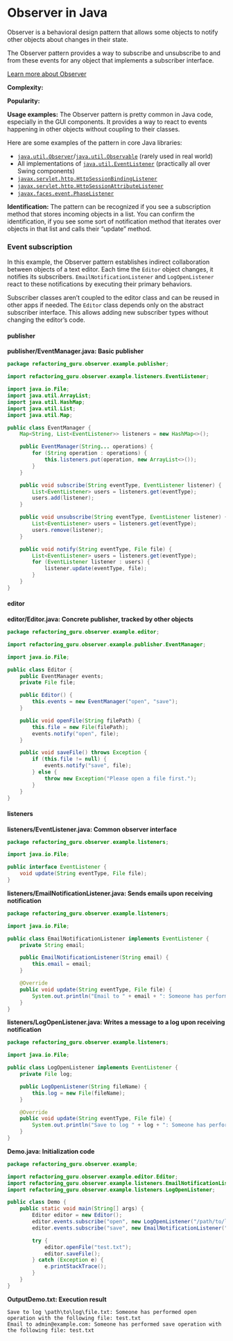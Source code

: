 # Observer in Java

Observer is a behavioral design pattern that allows some objects to notify other objects about changes in their state.

The Observer pattern provides a way to subscribe and unsubscribe to and from these events for any object that implements a subscriber interface.

[ Learn more about Observer ](https://refactoring.guru/design-patterns/observer)

**Complexity:**&#x20;

**Popularity:**&#x20;

**Usage examples:** The Observer pattern is pretty common in Java code, especially in the GUI components. It provides a way to react to events happening in other objects without coupling to their classes.

Here are some examples of the pattern in core Java libraries:

* [`java.util.Observer`](http://docs.oracle.com/javase/8/docs/api/java/util/Observer.html)/[`java.util.Observable`](http://docs.oracle.com/javase/8/docs/api/java/util/Observable.html) (rarely used in real world)
* All implementations of [`java.util.EventListener`](http://docs.oracle.com/javase/8/docs/api/java/util/EventListener.html) (practically all over Swing components)
* [`javax.servlet.http.HttpSessionBindingListener`](http://docs.oracle.com/javaee/7/api/javax/servlet/http/HttpSessionBindingListener.html)
* [`javax.servlet.http.HttpSessionAttributeListener`](http://docs.oracle.com/javaee/7/api/javax/servlet/http/HttpSessionAttributeListener.html)
* [`javax.faces.event.PhaseListener`](http://docs.oracle.com/javaee/7/api/javax/faces/event/PhaseListener.html)

**Identification:** The pattern can be recognized if you see a subscription method that stores incoming objects in a list. You can confirm the identification, if you see some sort of notification method that iterates over objects in that list and calls their “update” method.

### Event subscription <a href="#example-0-title" id="example-0-title"></a>

In this example, the Observer pattern establishes indirect collaboration between objects of a text editor. Each time the `Editor` object changes, it notifies its subscribers. `EmailNotificationListener` and `LogOpenListener` react to these notifications by executing their primary behaviors.

Subscriber classes aren’t coupled to the editor class and can be reused in other apps if needed. The `Editor` class depends only on the abstract subscriber interface. This allows adding new subscriber types without changing the editor’s code.

#### &#x20;**publisher**

&#x20;**publisher/EventManager.java: Basic publisher**

```java
package refactoring_guru.observer.example.publisher;

import refactoring_guru.observer.example.listeners.EventListener;

import java.io.File;
import java.util.ArrayList;
import java.util.HashMap;
import java.util.List;
import java.util.Map;

public class EventManager {
    Map<String, List<EventListener>> listeners = new HashMap<>();

    public EventManager(String... operations) {
        for (String operation : operations) {
            this.listeners.put(operation, new ArrayList<>());
        }
    }

    public void subscribe(String eventType, EventListener listener) {
        List<EventListener> users = listeners.get(eventType);
        users.add(listener);
    }

    public void unsubscribe(String eventType, EventListener listener) {
        List<EventListener> users = listeners.get(eventType);
        users.remove(listener);
    }

    public void notify(String eventType, File file) {
        List<EventListener> users = listeners.get(eventType);
        for (EventListener listener : users) {
            listener.update(eventType, file);
        }
    }
}
```

#### &#x20;**editor**

&#x20;**editor/Editor.java: Concrete publisher, tracked by other objects**

```java
package refactoring_guru.observer.example.editor;

import refactoring_guru.observer.example.publisher.EventManager;

import java.io.File;

public class Editor {
    public EventManager events;
    private File file;

    public Editor() {
        this.events = new EventManager("open", "save");
    }

    public void openFile(String filePath) {
        this.file = new File(filePath);
        events.notify("open", file);
    }

    public void saveFile() throws Exception {
        if (this.file != null) {
            events.notify("save", file);
        } else {
            throw new Exception("Please open a file first.");
        }
    }
}
```

#### &#x20;**listeners**

&#x20;**listeners/EventListener.java: Common observer interface**

```java
package refactoring_guru.observer.example.listeners;

import java.io.File;

public interface EventListener {
    void update(String eventType, File file);
}
```

&#x20;**listeners/EmailNotificationListener.java: Sends emails upon receiving notification**

```java
package refactoring_guru.observer.example.listeners;

import java.io.File;

public class EmailNotificationListener implements EventListener {
    private String email;

    public EmailNotificationListener(String email) {
        this.email = email;
    }

    @Override
    public void update(String eventType, File file) {
        System.out.println("Email to " + email + ": Someone has performed " + eventType + " operation with the following file: " + file.getName());
    }
}
```

&#x20;**listeners/LogOpenListener.java: Writes a message to a log upon receiving notification**

```java
package refactoring_guru.observer.example.listeners;

import java.io.File;

public class LogOpenListener implements EventListener {
    private File log;

    public LogOpenListener(String fileName) {
        this.log = new File(fileName);
    }

    @Override
    public void update(String eventType, File file) {
        System.out.println("Save to log " + log + ": Someone has performed " + eventType + " operation with the following file: " + file.getName());
    }
}
```

&#x20;**Demo.java: Initialization code**

```java
package refactoring_guru.observer.example;

import refactoring_guru.observer.example.editor.Editor;
import refactoring_guru.observer.example.listeners.EmailNotificationListener;
import refactoring_guru.observer.example.listeners.LogOpenListener;

public class Demo {
    public static void main(String[] args) {
        Editor editor = new Editor();
        editor.events.subscribe("open", new LogOpenListener("/path/to/log/file.txt"));
        editor.events.subscribe("save", new EmailNotificationListener("admin@example.com"));

        try {
            editor.openFile("test.txt");
            editor.saveFile();
        } catch (Exception e) {
            e.printStackTrace();
        }
    }
}
```

&#x20;**OutputDemo.txt: Execution result**

```
Save to log \path\to\log\file.txt: Someone has performed open operation with the following file: test.txt
Email to admin@example.com: Someone has performed save operation with the following file: test.txt
```
